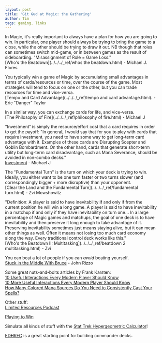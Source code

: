 ```yaml
---
layout: post
title: 'Git Gud at Magic: the Gathering'
author: Tim
tags: gaming, links
---
```


In Magic, it's really important to always have a plan for how you are going to win. In particular, one player should always be trying to bring the game to a close, while the other should be trying to draw it out. NB though that roles can sometimes switch mid-game, or in between games as the result of sideboarding. "Misassignment of Role = Game Loss."  
[Who's the Beatdown](../../../_ref/whos the beatdown.html) - Michael J. Flores  

You typically win a game of Magic by accumulating small advantages in terms of cards/resources or time, over the course of the game. Most strategies will tend to focus on one or the other, but you can trade resources for time and vice-versa.  
[Tempo and Card Advantage](../../../_ref/tempo and card advantage.html). - Eric "Danger" Taylor  

In a similar way, you can exchange cards for life, and vice-versa.  
[The Philosophy of Fire](../../../_ref/philosophy of fire.html) - Michael J  

"Investment" is simply the resource/effort cost that a card requires in order to get the payoff: "In general, I would say that for you to play with cards that require investment, you need to have some way to get long-term card advantage with it. Examples of these cards are Disrupting Scepter and Goblin Bombardment. On the other hand, cards that generate short-term utility but long-term card disadvantage, such as Mana Severance, should be avoided in non-combo decks."  
[Investment](../../../_ref/investment.html) - Michael J  

The "Fundamental Turn" is the turn on which your deck is trying to win. Ideally, you either want to be one turn faster or two turns slower (and correspondingly bigger + more disruptive) than your opponent.  
[Clear the Land and the Fundamental Turn](../../../_ref/fundamental turn.html) - Zvi Mowshowitz  

"Definition: A player is said to have inevitability if and only if from the current position he will win a long game. A player is said to have inevitability in a matchup if and only if they have inevitability on turn one... 
In a large percentage of Magic games and matchups, the goal of one deck is to have inevitability and then preserve it long enough to take advantage of it. Preserving inevitability sometimes just means staying alive, but it can mean other things as well. Often it means not losing too much card economy along the way. Every traditional control deck works like this."  
[Who's the Beatdown II: Multitasking](../../../_ref/beatdown 2 multitasking.html) - Zvi  

You can beat a lot of people if you can *avoid* beating yourself.  
[Stuck in the Middle With Bruce](../../../_ref/bruce.html) - John Rizzo  

Some great nuts-and-bolts articles by Frank Karsten:  
[10 Useful Interactions Every Modern Player Should Know](https://www.channelfireball.com/articles/10-useful-interactions-every-modern-player-should-know/)  
[10 More Useful Interactions Every Modern Player Should Know](https://www.channelfireball.com/articles/10-more-useful-interactions-every-modern-player-should-know/)  
[How Many Colored Mana Sources Do You Need to Consistently Cast Your Spells?](http://www.channelfireball.com/articles/frank-analysis-how-many-colored-mana-sources-do-you-need-to-consistently-cast-your-spells/)  

Other stuff:  
[Limited Resources Podcast](http://lrcast.com/)  

[Playing to Win](http://www.sirlin.net/ptw/)  

Simulate all kinds of stuff with the [Stat Trek Hypergeometric Calculator](https://stattrek.com/online-calculator/hypergeometric.aspx)!  

[EDHREC](https://edhrec.com/) is a great starting point for building commander decks.  